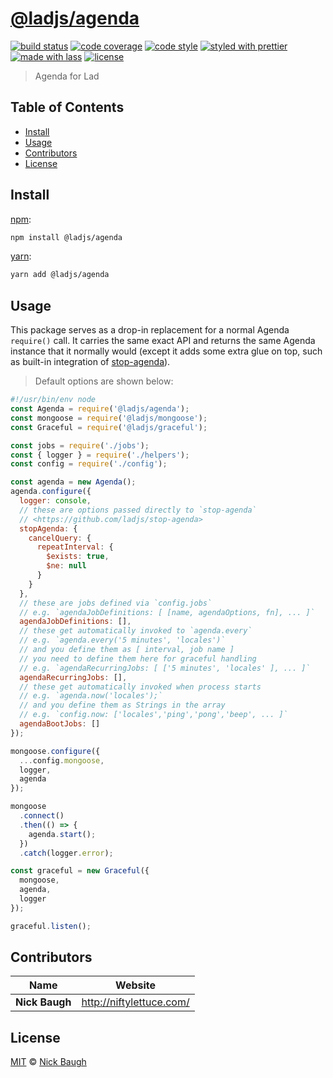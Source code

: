 # [**@ladjs/agenda**](https://github.com/ladjs/agenda)

[![build status](https://img.shields.io/travis/ladjs/agenda.svg)](https://travis-ci.org/ladjs/agenda)
[![code coverage](https://img.shields.io/codecov/c/github/ladjs/agenda.svg)](https://codecov.io/gh/ladjs/agenda)
[![code style](https://img.shields.io/badge/code_style-XO-5ed9c7.svg)](https://github.com/sindresorhus/xo)
[![styled with prettier](https://img.shields.io/badge/styled_with-prettier-ff69b4.svg)](https://github.com/prettier/prettier)
[![made with lass](https://img.shields.io/badge/made_with-lass-95CC28.svg)](https://lass.js.org)
[![license](https://img.shields.io/github/license/ladjs/agenda.svg)](LICENSE)

> Agenda for Lad


## Table of Contents

* [Install](#install)
* [Usage](#usage)
* [Contributors](#contributors)
* [License](#license)


## Install

[npm][]:

```sh
npm install @ladjs/agenda
```

[yarn][]:

```sh
yarn add @ladjs/agenda
```


## Usage

This package serves as a drop-in replacement for a normal Agenda `require()` call. It carries the same exact API and returns the same Agenda instance that it normally would (except it adds some extra glue on top, such as built-in integration of [stop-agenda][]).

> Default options are shown below:

```js
#!/usr/bin/env node
const Agenda = require('@ladjs/agenda');
const mongoose = require('@ladjs/mongoose');
const Graceful = require('@ladjs/graceful');

const jobs = require('./jobs');
const { logger } = require('./helpers');
const config = require('./config');

const agenda = new Agenda();
agenda.configure({
  logger: console,
  // these are options passed directly to `stop-agenda`
  // <https://github.com/ladjs/stop-agenda>
  stopAgenda: {
    cancelQuery: {
      repeatInterval: {
        $exists: true,
        $ne: null
      }
    }
  },
  // these are jobs defined via `config.jobs`
  // e.g. `agendaJobDefinitions: [ [name, agendaOptions, fn], ... ]`
  agendaJobDefinitions: [],
  // these get automatically invoked to `agenda.every`
  // e.g. `agenda.every('5 minutes', 'locales')`
  // and you define them as [ interval, job name ]
  // you need to define them here for graceful handling
  // e.g. `agendaRecurringJobs: [ ['5 minutes', 'locales' ], ... ]`
  agendaRecurringJobs: [],
  // these get automatically invoked when process starts
  // e.g. `agenda.now('locales');`
  // and you define them as Strings in the array
  // e.g. `config.now: ['locales','ping','pong','beep', ... ]`
  agendaBootJobs: []
});

mongoose.configure({
  ...config.mongoose,
  logger,
  agenda
});

mongoose
  .connect()
  .then(() => {
    agenda.start();
  })
  .catch(logger.error);

const graceful = new Graceful({
  mongoose,
  agenda,
  logger
});

graceful.listen();
```


## Contributors

| Name           | Website                    |
| -------------- | -------------------------- |
| **Nick Baugh** | <http://niftylettuce.com/> |


## License

[MIT](LICENSE) © [Nick Baugh](http://niftylettuce.com/)


## 

[npm]: https://www.npmjs.com/

[yarn]: https://yarnpkg.com/

[stop-agenda]: https://github.com/ladjs/stop-agenda
